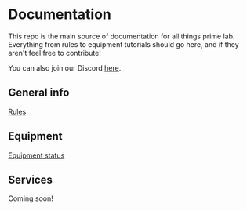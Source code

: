 # Documentation

This repo is the main source of documentation for all things prime lab. Everything from rules to equipment tutorials should go here, and if they aren't feel free to contribute!

You can also join our Discord [here](https://discord.gg/NwhNvKc).

## General info

[Rules](rules.md)

## Equipment

[Equipment status](status.md)

## Services

Coming soon!
